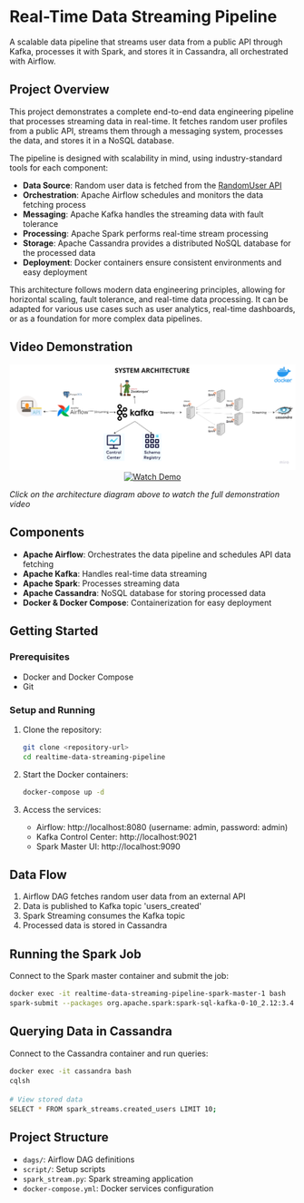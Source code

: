 # Real-Time Data Streaming Pipeline

A scalable data pipeline that streams user data from a public API through Kafka, processes it with Spark, and stores it in Cassandra, all orchestrated with Airflow.

## Project Overview

This project demonstrates a complete end-to-end data engineering pipeline that processes streaming data in real-time. It fetches random user profiles from a public API, streams them through a messaging system, processes the data, and stores it in a NoSQL database.

The pipeline is designed with scalability in mind, using industry-standard tools for each component:

- **Data Source**: Random user data is fetched from the [RandomUser API](https://randomuser.me/api/)
- **Orchestration**: Apache Airflow schedules and monitors the data fetching process
- **Messaging**: Apache Kafka handles the streaming data with fault tolerance
- **Processing**: Apache Spark performs real-time stream processing
- **Storage**: Apache Cassandra provides a distributed NoSQL database for the processed data
- **Deployment**: Docker containers ensure consistent environments and easy deployment

This architecture follows modern data engineering principles, allowing for horizontal scaling, fault tolerance, and real-time data processing. It can be adapted for various use cases such as user analytics, real-time dashboards, or as a foundation for more complex data pipelines.

## Video Demonstration

<div align="center">
  <a href="https://drive.google.com/file/d/1xvgcvl4OhEiMhB2kPpeX6XaVq1rKPd75/view?usp=sharing" target="_blank">
    <img src="architecture_diagram.png" alt="Real-Time Data Streaming Pipeline Demo" width="600">
    <br>
    <img src="https://img.shields.io/badge/▶️-Watch%20Demo%20Video-4285F4?style=for-the-badge&logo=google-drive" alt="Watch Demo">
  </a>
</div>

*Click on the architecture diagram above to watch the full demonstration video*

## Components

- **Apache Airflow**: Orchestrates the data pipeline and schedules API data fetching
- **Apache Kafka**: Handles real-time data streaming
- **Apache Spark**: Processes streaming data
- **Apache Cassandra**: NoSQL database for storing processed data
- **Docker & Docker Compose**: Containerization for easy deployment

## Getting Started

### Prerequisites

- Docker and Docker Compose
- Git

### Setup and Running

1. Clone the repository:
   ```bash
   git clone <repository-url>
   cd realtime-data-streaming-pipeline
   ```

2. Start the Docker containers:
   ```bash
   docker-compose up -d
   ```

3. Access the services:
   - Airflow: http://localhost:8080 (username: admin, password: admin)
   - Kafka Control Center: http://localhost:9021
   - Spark Master UI: http://localhost:9090

## Data Flow

1. Airflow DAG fetches random user data from an external API
2. Data is published to Kafka topic 'users_created'
3. Spark Streaming consumes the Kafka topic
4. Processed data is stored in Cassandra

## Running the Spark Job

Connect to the Spark master container and submit the job:

```bash
docker exec -it realtime-data-streaming-pipeline-spark-master-1 bash
spark-submit --packages org.apache.spark:spark-sql-kafka-0-10_2.12:3.4.1,com.datastax.spark:spark-cassandra-connector_2.12:3.4.1 /opt/bitnami/spark/spark_stream.py
```

## Querying Data in Cassandra

Connect to the Cassandra container and run queries:

```bash
docker exec -it cassandra bash
cqlsh

# View stored data
SELECT * FROM spark_streams.created_users LIMIT 10;
```

## Project Structure

- `dags/`: Airflow DAG definitions
- `script/`: Setup scripts
- `spark_stream.py`: Spark streaming application
- `docker-compose.yml`: Docker services configuration
